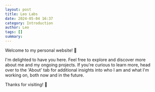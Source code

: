 ```yaml
---
layout: post
title: Leo Labs
date: 2024-05-04 16:37
category: Introduction
author: Leo
tags: []
summary: 
---
```



Welcome to my personal website! 🚀

I'm delighted to have you here. Feel free to explore and discover more about me and my ongoing projects. If you're curious to learn more, head over to the 'About' tab for additional insights into who I am and what I'm working on, both now and in the future.

Thanks for visiting! 👋
